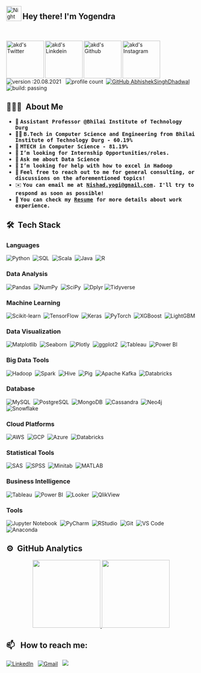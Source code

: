

<img alt="Night Coding" src="./IMAGES/Hand%20Wave.gif" width='40' align="left"/><h2>Hey there! I'm Yogendra</h2>



<br><br>
<a href="https://x.com/SahaniAryan">
  <img align="left" alt="akd's Twitter" width="100px" src="https://img.shields.io/badge/Twitter-1DA1F2?style=for-the-badge&logo=Twitter&logoColor=white" />
</a>
<a href="https://www.linkedin.com/in/yogi17/">
  <img align="left" alt="akd's Linkdein" width="100px" src="https://img.shields.io/badge/Linkedin-0A66C2?style=for-the-badge&logo=Linkedin&logoColor=white" />
</a>
<a href="https://github.com/KingYogio/">
  <img align="left" alt="akd's Github" width="100px" src="https://img.shields.io/badge/Github-181717?style=for-the-badge&logo=Github&logoColor=white" />
</a>
<a href="https://www.instagram.com/yogi4u_1/">
  <img align="left" alt="akd's Instagram" width="100px" src="https://img.shields.io/badge/Instagram-E4405F?style=for-the-badge&logo=instagram&logoColor=white" />
</a>
<br><br>

![version :20.08.2021](https://img.shields.io/badge/version-20.08.2021-informational) &nbsp;
![profile count](https://komarev.com/ghpvc/?username=KingYogio&color=red)&nbsp;
[![GitHub AbhishekSinghDhadwal](https://img.shields.io/github/followers/KingYogio?label=follow&style=social)](https://github.com/KingYogio)&nbsp;
![build: passing](https://img.shields.io/badge/build-passing-success)

## 👨🏻‍💻 &nbsp;About Me

- 👷 <samp><b>Assistant Professor @Bhilai Institute of Technology Durg</b>
- 👨‍🎓 <samp><b>B.Tech in Computer Science and Engineering from Bhilai Institute of Technology Durg - 60.19%</b>
- 🔭 <samp><b>MTECH in Computer Science - 81.19%</b>
- 💼 <samp><b>I’m looking for **Internship** Opportunities/roles.</b>
- 💬 <samp><b>Ask me about Data Science</b>
- 🤔 <samp><b>I’m looking for help with how to excel in Hadoop</b>
- 💬 <samp><b>Feel free to reach out to me for general consulting, or discussions on the aforementioned topics!</b>
- ✉️ <samp><b>You can email me at Nishad.yogi@gmail.com. I'll try to respond as soon as possible!</b>
- 📄 <samp><b>You can check my [Resume](https://drive.google.com/file/d/13Zs6f6sgXlB1ON8uhZ3YkDlaHUMEY9Yz/view?usp=sharing) for more details about work experience.</b>
</div>

## 🛠 &nbsp;Tech Stack

### Languages

![Python](https://img.shields.io/badge/-Python-05122A?style=flat&logo=python)&nbsp;
![SQL](https://img.shields.io/badge/-SQL-05122A?style=flat&logo=postgresql)&nbsp;
![Scala](https://img.shields.io/badge/-Scala-05122A?style=flat&logo=scala)&nbsp;
![Java](https://img.shields.io/badge/-Java-05122A?style=flat&logo=Java&logoColor=FFA518)&nbsp;
![R](https://img.shields.io/badge/-R-05122A?style=flat&logo=R)&nbsp;


### Data Analysis

![Pandas](https://img.shields.io/badge/pandas%20-%23150458.svg?&style=flat&logo=pandas&logoColor=white)&nbsp;
![NumPy](https://img.shields.io/badge/numpy%20-%23013243.svg?&style=flat&logo=numpy&logoColor=white)&nbsp;
![SciPy](https://img.shields.io/badge/SciPy-000?&logo=scipy)&nbsp;
![Dplyr](https://img.shields.io/badge/Dplyr-000?&logo=dplyr)
![Tidyverse](https://img.shields.io/badge/Tidyverse-000?&logo=tidyverse)


### Machine Learning

![Scikit-learn](https://img.shields.io/badge/scikit--learn-000?&logo=scikit-learn)&nbsp;
![TensorFlow](https://img.shields.io/badge/TensorFlow-000?&logo=tensorflow)&nbsp;
![Keras](https://img.shields.io/badge/Keras-000?&logo=keras)&nbsp;
![PyTorch](https://img.shields.io/badge/PyTorch-000?&logo=pytorch)&nbsp;
![XGBoost](https://img.shields.io/badge/XGBoost-000?&logo=xgboost)&nbsp;
![LightGBM](https://img.shields.io/badge/LightGBM-000?&logo=lightgbm)


### Data Visualization

![Matplotlib](https://img.shields.io/badge/Matplotlib-000?&logo=matplotlib)&nbsp;
![Seaborn](https://img.shields.io/badge/Seaborn-000?&logo=seaborn)&nbsp;
![Plotly](https://img.shields.io/badge/Plotly-000?&logo=plotly)&nbsp;
![ggplot2](https://img.shields.io/badge/ggplot2-000?&logo=ggplot2)&nbsp;
![Tableau](https://img.shields.io/badge/Tableau-000?&logo=tableau)&nbsp;
![Power BI](https://img.shields.io/badge/Power%20BI-000?&logo=power-bi)


### Big Data Tools

![Hadoop](https://img.shields.io/badge/Hadoop-000?&logo=apache-hadoop)&nbsp;
![Spark](https://img.shields.io/badge/Apache%20Spark-000?&logo=apache-spark)&nbsp;
![Hive](https://img.shields.io/badge/Hive-000?&logo=apache-hive)&nbsp;
![Pig](https://img.shields.io/badge/Pig-000?&logo=apache-pig)&nbsp;
![Apache Kafka](https://img.shields.io/badge/Apache%20Kafka-000?&logo=apache-kafka)&nbsp;
![Databricks](https://img.shields.io/badge/Databricks-000?&logo=databricks)


### Database

![MySQL](https://img.shields.io/badge/MySQL-000?&logo=mysql)&nbsp;
![PostgreSQL](https://img.shields.io/badge/PostgreSQL-000?&logo=postgresql)&nbsp;
![MongoDB](https://img.shields.io/badge/MongoDB-000?&logo=mongodb)&nbsp;
![Cassandra](https://img.shields.io/badge/Cassandra-000?&logo=apache-cassandra)&nbsp;
![Neo4j](https://img.shields.io/badge/Neo4j-000?&logo=neo4j)&nbsp;
![Snowflake](https://img.shields.io/badge/Snowflake-000?&logo=snowflake)


### Cloud Platforms

![AWS](https://img.shields.io/badge/AWS-000?&logo=amazon-aws)&nbsp;
![GCP](https://img.shields.io/badge/GCP-000?&logo=google-cloud)&nbsp;
![Azure](https://img.shields.io/badge/Azure-000?&logo=microsoft-azure)&nbsp;
![Databricks](https://img.shields.io/badge/Databricks-000?&logo=databricks)


### Statistical Tools

![SAS](https://img.shields.io/badge/SAS-000?&logo=sas)&nbsp;
![SPSS](https://img.shields.io/badge/SPSS-000?&logo=ibm)&nbsp;
![Minitab](https://img.shields.io/badge/Minitab-000?&logo=minitab)&nbsp;
![MATLAB](https://img.shields.io/badge/MATLAB-000?&logo=mathworks)


### Business Intelligence

![Tableau](https://img.shields.io/badge/Tableau-000?&logo=tableau)&nbsp;
![Power BI](https://img.shields.io/badge/Power%20BI-000?&logo=power-bi)&nbsp;
![Looker](https://img.shields.io/badge/Looker-000?&logo=looker)&nbsp;
![QlikView](https://img.shields.io/badge/QlikView-000?&logo=qlikview)


### Tools

![Jupyter Notebook](https://img.shields.io/badge/Jupyter%20Notebook-000?&logo=jupyter)&nbsp;
![PyCharm](https://img.shields.io/badge/PyCharm-000?&logo=pycharm)&nbsp;
![RStudio](https://img.shields.io/badge/RStudio-000?&logo=rstudio)&nbsp;
![Git](https://img.shields.io/badge/Git-000?&logo=git)&nbsp;
![VS Code](https://img.shields.io/badge/VS%20Code-000?&logo=visual-studio-code)&nbsp;
![Anaconda](https://img.shields.io/badge/Anaconda-000?&logo=anaconda)

## ⚙️ &nbsp;GitHub Analytics

<p align="center">
<a href="https://github.com/KingYogio/">
  <img height="180em" src="https://github-readme-stats-eight-theta.vercel.app/api?username=KingYogio&show_icons=true&theme=algolia&include_all_commits=true&count_private=true"/>
  <img height="180em" src="https://github-readme-stats-eight-theta.vercel.app/api/top-langs/?username=KingYogio&layout=compact&langs_count=8&theme=algolia"/>
</a>
</p>            


## 📫 &nbsp; How to reach me:


<a href="https://www.linkedin.com/in/yogi17/"><img alt="LinkedIn" src="https://img.shields.io/badge/linkedin%20-%230077B5.svg?&style=flat&logo=linkedin&logoColor=white"/></a> &nbsp;
<a href="mailto:Nishad.yogi@gmail.com"><img alt="Gmail" src="https://img.shields.io/badge/Gmail-D14836?style=flat&logo=gmail&logoColor=white" /></a> &nbsp;
<a href="https://www.instagram.com/yogi4u_1/"><img src="https://img.shields.io/badge/-@yogi4u_1-E4405F?style=flat&logo=Instagram&logoColor=white"/></a> &nbsp;


